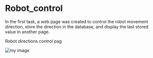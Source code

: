 # Robot_control
In the first task, a web page was created to control the robot movement direction, store the direction in the database, and display the last stored value in another page.

Robot directions control pag

![my image](controlpage.jpeg)

